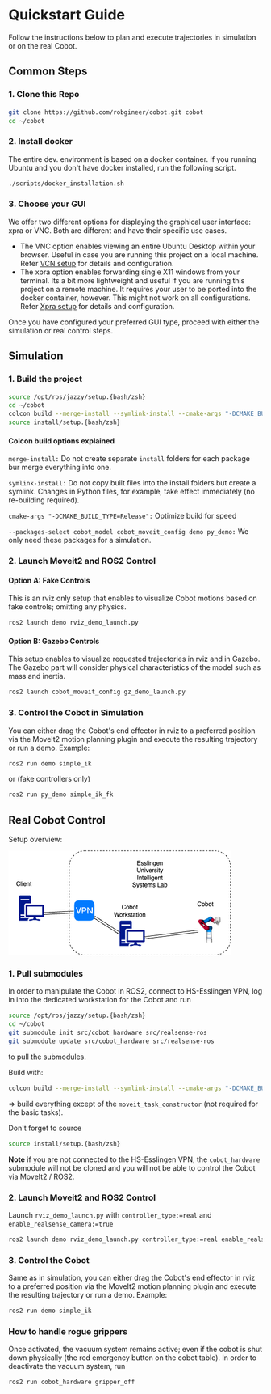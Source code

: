 # Quickstart Guide

Follow the instructions below to plan and execute trajectories in simulation or on the real Cobot.

## Common Steps 

### 1. Clone this Repo

```bash
git clone https://github.com/robgineer/cobot.git cobot
cd ~/cobot
```

### 2. Install docker
The entire dev. environment is based on a docker container. If you running Ubuntu and you don't have docker installed, run the following script.
```bash
./scripts/docker_installation.sh
```

### 3. Choose your GUI
We offer two different options for displaying the graphical user interface: xpra or VNC. Both are different and have their specific use cases.

* The VNC option enables viewing an entire Ubuntu Desktop within your browser. Useful in case you are running this project on a local machine. Refer [VCN setup](howToVNC.md) for details and configuration.
* The xpra option enables forwarding single X11 windows from your terminal. Its a bit more lightweight and useful if you are running this project on a remote machine. It requires your user to be ported into the docker container, however. This might not work on all configurations. Refer [Xpra setup](howToXpra.md) for details and configuration.


Once you have configured your preferred GUI type, proceed with either the simulation or real control steps.

## Simulation


### 1. Build the project

```bash
source /opt/ros/jazzy/setup.{bash/zsh}
cd ~/cobot
colcon build --merge-install --symlink-install --cmake-args "-DCMAKE_BUILD_TYPE=Release" --packages-select cobot_model cobot_moveit_config demo py_demo
source install/setup.{bash/zsh}
```

#### Colcon build options explained

`merge-install:` Do not create separate `install` folders for each package bur merge everything into one.

`symlink-install:` Do not copy built files into the install folders but create a symlink. Changes in Python files, for example, take effect immediately (no re-building required).

`cmake-args "-DCMAKE_BUILD_TYPE=Release":` Optimize build for speed

`--packages-select cobot_model cobot_moveit_config demo py_demo:` We only need these packages for a simulation.


### 2. Launch Moveit2 and ROS2 Control

#### Option A: Fake Controls
This is an rviz only setup that enables to visualize Cobot motions based on fake controls; omitting any physics.

```bash
ros2 launch demo rviz_demo_launch.py
```


#### Option B: Gazebo Controls
This setup enables to visualize requested trajectories in rviz and in Gazebo. The Gazebo part will consider physical characteristics of the model such as mass and inertia. 

```bash
ros2 launch cobot_moveit_config gz_demo_launch.py
```

### 3. Control the Cobot in Simulation

You can either drag the Cobot's end effector in rviz to a preferred position via the MoveIt2 motion planning plugin and execute the resulting trajectory or run a demo.
Example:
```bash
ros2 run demo simple_ik
```
or (fake controllers only)
```bash
ros2 run py_demo simple_ik_fk
```


## Real Cobot Control

Setup overview:

![cobot_workstation_setup](img/cobot_workstation.png)

### 1. Pull submodules


In order to manipulate the Cobot in ROS2, connect to HS-Esslingen VPN, log in into the dedicated workstation for the Cobot and run
```bash
source /opt/ros/jazzy/setup.{bash/zsh}
cd ~/cobot
git submodule init src/cobot_hardware src/realsense-ros
git submodule update src/cobot_hardware src/realsense-ros
```
to pull the submodules.

Build with:

```bash
colcon build --merge-install --symlink-install --cmake-args "-DCMAKE_BUILD_TYPE=Release" --packages-skip moveit_task_constructor
```
=> build everything except of the `moveit_task_constructor` (not required for the basic tasks).

Don't forget to source
```bash
source install/setup.{bash/zsh}
```

**Note** if you are not connected to the HS-Esslingen VPN, the ```cobot_hardware``` submodule will not be cloned and you will not be able to control the Cobot via MoveIt2 / ROS2. 

### 2. Launch Moveit2 and ROS2 Control

Launch `rviz_demo_launch.py` with `controller_type:=real` and `enable_realsense_camera:=true`
```bash
ros2 launch demo rviz_demo_launch.py controller_type:=real enable_realsense_camera:=true
```

### 3. Control the Cobot

Same as in simulation, you can either drag the Cobot's end effector in rviz to a preferred position via the MoveIt2 motion planning plugin and execute the resulting trajectory or run a demo.
Example:
```bash
ros2 run demo simple_ik
```

### How to handle rogue grippers

Once activated, the vacuum system remains active; even if the cobot is shut down physically (the red emergency button on the cobot table).
In order to deactivate the vacuum system, run
```bash
ros2 run cobot_hardware gripper_off
```